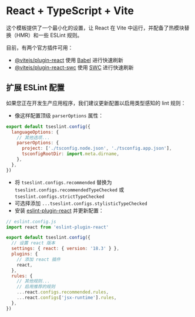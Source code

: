 # React + TypeScript + Vite

这个模板提供了一个最小化的设置，让 React 在 Vite 中运行，并配备了热模块替换（HMR）和一些 ESLint 规则。

目前，有两个官方插件可用：

- [@vitejs/plugin-react](https://github.com/vitejs/vite-plugin-react/blob/main/packages/plugin-react/README.md) 使用 [Babel](https://babeljs.io/) 进行快速刷新
- [@vitejs/plugin-react-swc](https://github.com/vitejs/vite-plugin-react-swc) 使用 [SWC](https://swc.rs/) 进行快速刷新

## 扩展 ESLint 配置

如果您正在开发生产应用程序，我们建议更新配置以启用类型感知的 lint 规则：

- 像这样配置顶级 `parserOptions` 属性：

```js
export default tseslint.config({
  languageOptions: {
    // 其他选项...
    parserOptions: {
      project: ['./tsconfig.node.json', './tsconfig.app.json'],
      tsconfigRootDir: import.meta.dirname,
    },
  },
})
```

- 将 `tseslint.configs.recommended` 替换为 `tseslint.configs.recommendedTypeChecked` 或 `tseslint.configs.strictTypeChecked`
- 可选择添加 `...tseslint.configs.stylisticTypeChecked`
- 安装 [eslint-plugin-react](https://github.com/jsx-eslint/eslint-plugin-react) 并更新配置：

```js
// eslint.config.js
import react from 'eslint-plugin-react'

export default tseslint.config({
  // 设置 react 版本
  settings: { react: { version: '18.3' } },
  plugins: {
    // 添加 react 插件
    react,
  },
  rules: {
    // 其他规则...
    // 启用推荐的规则
    ...react.configs.recommended.rules,
    ...react.configs['jsx-runtime'].rules,
  },
})
```
```
